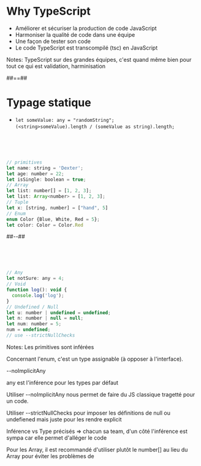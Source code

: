 <!-- .slide:-->

# Why TypeScript

- Améliorer et sécuriser la production de code JavaScript
- Harmoniser la qualité de code dans une équipe
- Une façon de tester son code
- Le code TypeScript est transcompilé (tsc) en JavaScript

Notes:
TypeScript sur des grandes équipes, c'est quand même bien pour tout ce qui est validation, harminisation

##==##

<!-- .slide: class="two-column with-code" -->

# Typage statique

- `let someValue: any = "randomString";`<br/>`(<string>someValue).length / (someValue as string).length;`

&nbsp;  
 &nbsp;  
 &nbsp;

```javascript
// primitives
let name: string = 'Dexter';
let age: number = 22;
let isSingle: boolean = true;
// Array
let list: number[] = [1, 2, 3];
let list: Array<number> = [1, 2, 3];
// Tuple
let x: [string, number] = ["hand", 5]
// Enum
enum Color {Blue, White, Red = 5};
let color: Color = Color.Red
```

##--##

<!-- .slide: class="with-code" -->

&nbsp;  
&nbsp;  
&nbsp;

```javascript
// Any
let notSure: any = 4;
// Void
function log(): void {
  console.log('log');
}
// Undefined / Null
let u: number | undefined = undefined;
let n: number | null = null;
let num: number = 5;
num = undefined;
// use --strictNullChecks
```

Notes:
Les primitives sont inférées

Concernant l'enum, c'est un type assignable (à opposer à l'interface).

--noImplicitAny

any est l'inférence pour les types par défaut

Utiliser --noImplicitAny nous permet de faire du JS classique tragetté pour un code.

Utiliser --strictNullChecks pour imposer les définitions de null ou undefiened mais juste pour les rendre explicit

Inférence vs Type précisés => chacun sa team, d'un côté l'inférence est sympa car elle permet d'alléger le code

Pour les Array, il est recommandé d'utiliser plutôt le number[] au lieu du Array<number> pour éviter les problèmes de

